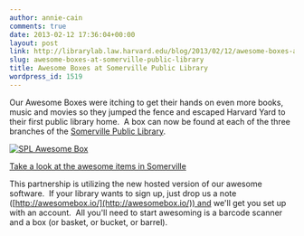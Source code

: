 ```yaml
---
author: annie-cain
comments: true
date: 2013-02-12 17:36:04+00:00
layout: post
link: http://librarylab.law.harvard.edu/blog/2013/02/12/awesome-boxes-at-somerville-public-library/
slug: awesome-boxes-at-somerville-public-library
title: Awesome Boxes at Somerville Public Library
wordpress_id: 1519
---
```


Our Awesome Boxes were itching to get their hands on even more books, music and movies so they jumped the fence and escaped Harvard Yard to their first public library home.  A box can now be found at each of the three branches of the [Somerville Public Library](http://www.somervillepubliclibrary.org/).



[![SPL Awesome Box](http://librarylab.law.harvard.edu/blog/wp-content/uploads/2013/02/spl-1024x784.jpg)](http://librarylab.law.harvard.edu/blog/wp-content/uploads/2013/02/spl.jpg)



[Take a look at the awesome items in Somerville](http://somerville.awesomebox.io/)



This partnership is utilizing the new hosted version of our awesome software.  If your library wants to sign up, just drop us a note ([http://awesomebox.io/](http://awesomebox.io/)) and we'll get you set up with an account.  All you'll need to start awesoming is a barcode scanner and a box (or basket, or bucket, or barrel).
